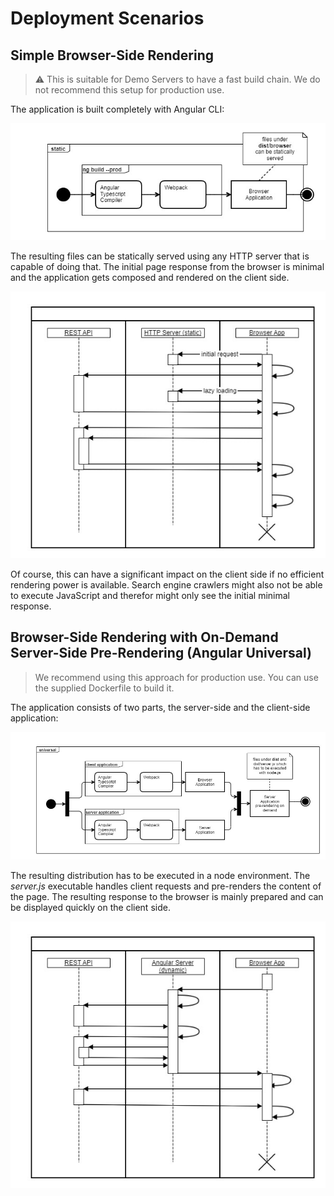 <!--
kb_concepts
kb_pwa
kb_everyone
kb_sync_latest_only
-->

# Deployment Scenarios

## Simple Browser-Side Rendering

> :warning: This is suitable for Demo Servers to have a fast build chain. We do not recommend this setup for production use.

The application is built completely with Angular CLI:

![Angular-BrowserSideApp-Build-Activity](deployment-angular-browsersideapp-build-activity.jpg 'Angular-BrowserSideApp-Build-Activity')

The resulting files can be statically served using any HTTP server that is capable of doing that.
The initial page response from the browser is minimal and the application gets composed and rendered on the client side.

![Angular-BrowserSideApp-Sequence](deployment-angular-browsersideapp-sequence.jpg 'Angular-BrowserSideApp-Sequence')

Of course, this can have a significant impact on the client side if no efficient rendering power is available.
Search engine crawlers might also not be able to execute JavaScript and therefor might only see the initial minimal response.

## Browser-Side Rendering with On-Demand Server-Side Pre-Rendering (Angular Universal)

> We recommend using this approach for production use. You can use the supplied Dockerfile to build it.

The application consists of two parts, the server-side and the client-side application:

![Angular-BrowserSideApp-Sequence](deployment-angular-serversideapp-build-activity.jpg 'Angular-BrowserSideApp-Sequence')

The resulting distribution has to be executed in a node environment.
The _server.js_ executable handles client requests and pre-renders the content of the page.
The resulting response to the browser is mainly prepared and can be displayed quickly on the client side.

![Angular-ServerSideRendering-Sequence](deployment-angular-serversiderendering-sequence.jpg 'Angular-ServerSideRendering-Sequence')
